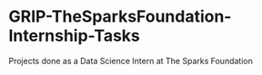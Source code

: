 # GRIP-TheSparksFoundation-Internship-Tasks
Projects done as a Data Science Intern at The Sparks Foundation
